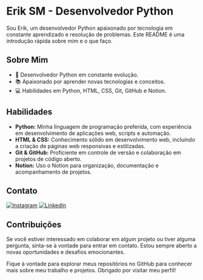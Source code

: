 
# Erik SM - Desenvolvedor Python

Sou Erik, um desenvolvedor Python apaixonado por tecnologia em constante aprendizado e resolução de problemas. Este README é uma introdução rápida sobre mim e o que faço.

## Sobre Mim

- 🚀 Desenvolvedor Python em constante evolução.
- 📚 Apaixonado por aprender novas tecnologias e conceitos.
- 💻 Habilidades em Python, HTML, CSS, Git, GitHub e Notion.

## Habilidades

- **Python:** Minha linguagem de programação preferida, com experiência em desenvolvimento de aplicações web, scripts e automação.
- **HTML & CSS:** Conhecimento sólido em desenvolvimento web, incluindo a criação de páginas web responsivas e estilizadas.
- **Git & GitHub:** Proficiente em controle de versão e colaboração em projetos de código aberto.
- **Notion:** Uso o Notion para organização, documentação e acompanhamento de projetos.

## Contato


[![Instagram](https://img.shields.io/badge/Instagram-000?style=for-the-badge&logo=instagram)](https://www.instagram.com/e_r_k25/)
[![LinkedIn](https://img.shields.io/badge/LinkedIn-000?style=for-the-badge&logo=linkedin&logoColor=0E76A8)](https://www.linkedin.com/in/erik-sousa-marques-490137199/) 



## Contribuições

Se você estiver interessado em colaborar em algum projeto ou tiver alguma pergunta, sinta-se à vontade para entrar em contato. Estou sempre aberto a novas oportunidades e desafios emocionantes.

Fique à vontade para explorar meus repositórios no GitHub para conhecer mais sobre meu trabalho e projetos. Obrigado por visitar meu perfil!


